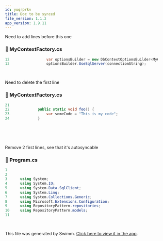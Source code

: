 ```yaml
---
id: yuqrprkv
title: Doc to be synced
file_version: 1.1.2
app_version: 1.9.11
---
```


Need to add lines before this one
<!-- NOTE-swimm-snippet: the lines below link your snippet to Swimm -->
### 📄 MyContextFactory.cs
```c#
12                 var optionsBuilder = new DbContextOptionsBuilder<MyContext>();
13                 optionsBuilder.UseSqlServer(connectionString);
```

<br/>

Need to delete the first line
<!-- NOTE-swimm-snippet: the lines below link your snippet to Swimm -->
### 📄 MyContextFactory.cs
```c#
21     
22             public static void foo() {
23                 var someCode = "This is my code";
24             }
```

<br/>

<br/>

<br/>

Remove 2 first lines, see that it's autosyncable
<!-- NOTE-swimm-snippet: the lines below link your snippet to Swimm -->
### 📄 Program.cs
```c#
1      
2      
3      using System;
4      using System.IO;
5      using System.Data.SqlClient;
6      using System.Linq;
7      using System.Collections.Generic;
8      using Microsoft.Extensions.Configuration;
9      using RepositoryPattern.repositories;
10     using RepositoryPattern.models;
11     
```

<br/>

This file was generated by Swimm. [Click here to view it in the app](https://swimm-web-app.web.app/repos/Z2l0aHViJTNBJTNBY3NoYXJwLXNoYXVsLXRlc3QlM0ElM0Fzd2ltbWlv/docs/yuqrprkv).
